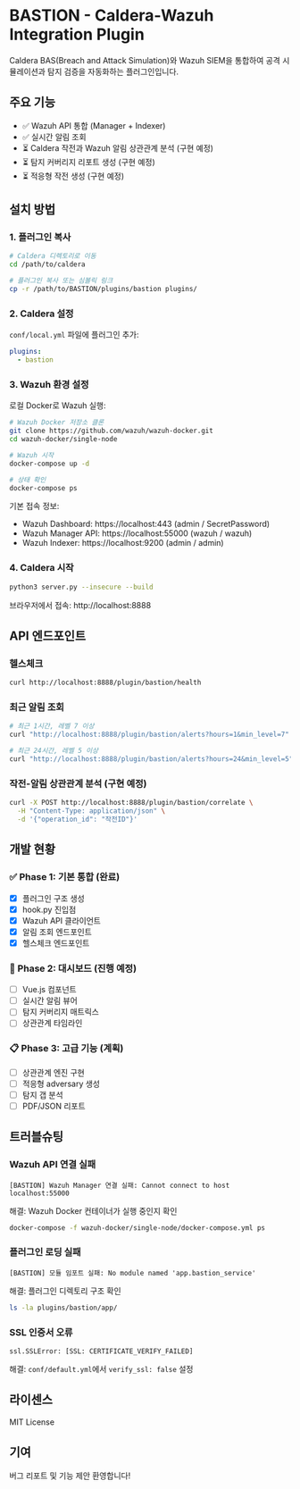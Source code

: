 # BASTION - Caldera-Wazuh Integration Plugin

Caldera BAS(Breach and Attack Simulation)와 Wazuh SIEM을 통합하여 공격 시뮬레이션과 탐지 검증을 자동화하는 플러그인입니다.

## 주요 기능

- ✅ Wazuh API 통합 (Manager + Indexer)
- ✅ 실시간 알림 조회
- ⏳ Caldera 작전과 Wazuh 알림 상관관계 분석 (구현 예정)
- ⏳ 탐지 커버리지 리포트 생성 (구현 예정)
- ⏳ 적응형 작전 생성 (구현 예정)

## 설치 방법

### 1. 플러그인 복사
```bash
# Caldera 디렉토리로 이동
cd /path/to/caldera

# 플러그인 복사 또는 심볼릭 링크
cp -r /path/to/BASTION/plugins/bastion plugins/
```

### 2. Caldera 설정
`conf/local.yml` 파일에 플러그인 추가:
```yaml
plugins:
  - bastion
```

### 3. Wazuh 환경 설정
로컬 Docker로 Wazuh 실행:
```bash
# Wazuh Docker 저장소 클론
git clone https://github.com/wazuh/wazuh-docker.git
cd wazuh-docker/single-node

# Wazuh 시작
docker-compose up -d

# 상태 확인
docker-compose ps
```

기본 접속 정보:
- Wazuh Dashboard: https://localhost:443 (admin / SecretPassword)
- Wazuh Manager API: https://localhost:55000 (wazuh / wazuh)
- Wazuh Indexer: https://localhost:9200 (admin / admin)

### 4. Caldera 시작
```bash
python3 server.py --insecure --build
```

브라우저에서 접속: http://localhost:8888

## API 엔드포인트

### 헬스체크
```bash
curl http://localhost:8888/plugin/bastion/health
```

### 최근 알림 조회
```bash
# 최근 1시간, 레벨 7 이상
curl "http://localhost:8888/plugin/bastion/alerts?hours=1&min_level=7"

# 최근 24시간, 레벨 5 이상
curl "http://localhost:8888/plugin/bastion/alerts?hours=24&min_level=5"
```

### 작전-알림 상관관계 분석 (구현 예정)
```bash
curl -X POST http://localhost:8888/plugin/bastion/correlate \
  -H "Content-Type: application/json" \
  -d '{"operation_id": "작전ID"}'
```

## 개발 현황

### ✅ Phase 1: 기본 통합 (완료)
- [x] 플러그인 구조 생성
- [x] hook.py 진입점
- [x] Wazuh API 클라이언트
- [x] 알림 조회 엔드포인트
- [x] 헬스체크 엔드포인트

### 🚧 Phase 2: 대시보드 (진행 예정)
- [ ] Vue.js 컴포넌트
- [ ] 실시간 알림 뷰어
- [ ] 탐지 커버리지 매트릭스
- [ ] 상관관계 타임라인

### 📋 Phase 3: 고급 기능 (계획)
- [ ] 상관관계 엔진 구현
- [ ] 적응형 adversary 생성
- [ ] 탐지 갭 분석
- [ ] PDF/JSON 리포트

## 트러블슈팅

### Wazuh API 연결 실패
```
[BASTION] Wazuh Manager 연결 실패: Cannot connect to host localhost:55000
```
해결: Wazuh Docker 컨테이너가 실행 중인지 확인
```bash
docker-compose -f wazuh-docker/single-node/docker-compose.yml ps
```

### 플러그인 로딩 실패
```
[BASTION] 모듈 임포트 실패: No module named 'app.bastion_service'
```
해결: 플러그인 디렉토리 구조 확인
```bash
ls -la plugins/bastion/app/
```

### SSL 인증서 오류
```
ssl.SSLError: [SSL: CERTIFICATE_VERIFY_FAILED]
```
해결: `conf/default.yml`에서 `verify_ssl: false` 설정

## 라이센스

MIT License

## 기여

버그 리포트 및 기능 제안 환영합니다!
